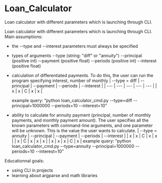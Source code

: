 # Loan_Calculator
Loan calculator with different parameters which is launching through CLI.

Loan calculator with different parameters which is launching through CLI.
Main assumptions:
- the --type and --interest parameters must always be specified
- types of arguments
--type (string: "diff" or "annuity")
--principal (positive int)
--payment (positive float)
--periods (positive int)
--interest (positive float)

- calculation of differentiated payments. To do this, the user can run the program specifying interest, number of    monthly
	|  --type = diff  |  --principal  |  --payment  |  --periods  |  --interest  |
	|  --- |  ---  |  ---  |  ---  |  ---  |
	|  x |  x  |  C  |  x  |  x  |
    
    example query:  “python loan_calculator_cmd.py --type=diff --principal=1000000 --periods=10 --interest=10”
- ability to calculate for annuity payment (principal, number of monthly payments, and monthly payment amount). The user specifies all the known parameters with command-line arguments, and one parameter will be unknown. This is the value the user wants to calculate.
  |  --type = annuity  |  --principal  |  --payment  |  --periods  |  --interest  |
  |  x |  x  |  C  |  x  |  x  |
  |  x |  C  |  x |  x  |  x  |
  |  x |  x  |  x  |  C  |  x  |
    example query:  “python loan_calculator_cmd.py --type=annuity --principal=1000000 --periods=10 --interest=10”


Educationnal goals:
- using CLI in projects
- learning about argparse and math libraries


	

	


